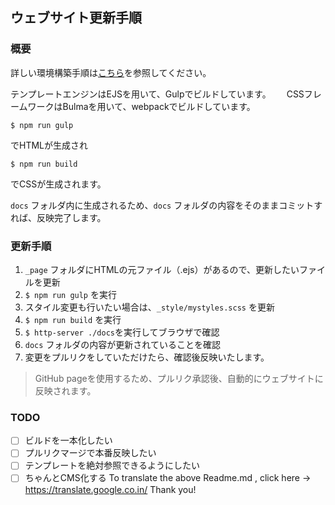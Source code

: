 ## ウェブサイト更新手順  
### 概要  
詳しい環境構築手順は[こちら](ContributorGuide.md)を参照してください。　　

テンプレートエンジンはEJSを用いて、Gulpでビルドしています。　　
CSSフレームワークはBulmaを用いて、webpackでビルドしています。　　

`$ npm run gulp`  

でHTMLが生成され  

`$ npm run build`  

でCSSが生成されます。  

`docs` フォルダ内に生成されるため、`docs` フォルダの内容をそのままコミットすれば、反映完了します。  

### 更新手順  
1. `_page` フォルダにHTMLの元ファイル（.ejs）があるので、更新したいファイルを更新  
1. `$ npm run gulp` を実行  
1. スタイル変更も行いたい場合は、`_style/mystyles.scss` を更新  
1. `$ npm run build` を実行  
1. `$ http-server ./docs`を実行してブラウザで確認  
1. `docs` フォルダの内容が更新されていることを確認  
1. 変更をプルリクをしていただけたら、確認後反映いたします。  

> GitHub pageを使用するため、プルリク承認後、自動的にウェブサイトに反映されます。

### TODO  
- [ ] ビルドを一本化したい
- [ ] プルリクマージで本番反映したい
- [ ] テンプレートを絶対参照できるようにしたい
- [ ] ちゃんとCMS化する
To translate the above Readme.md , click here -> https://translate.google.co.in/
Thank you!
